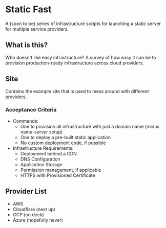 # Static Fast

A (soon to be) series of infrastructure scripts for launching a static server for multiple service providers.

## What is this?

Who doesn't like easy infrastructure? A survey of how easy it can be to provision production-ready infrastructure across cloud providers.

## Site

Contains the example site that is used to mess around with different providers.

### Acceptance Criteria

- Commands:
  - One to provision all infrastructure with just a domain name (minus name-server setup)
  - One to deploy a pre-built static application
  - No custom deployment code, if possible
- Infrastructure Requirements:
  - Deployment behind a CDN
  - DNS Configuration
  - Application Storage
  - Permission management, if applicable
  - HTTPS with Provisioned Certificate

## Provider List

- AWS
- Cloudflare (next up)
- GCP (on deck)
- Azure (hopefully never)
